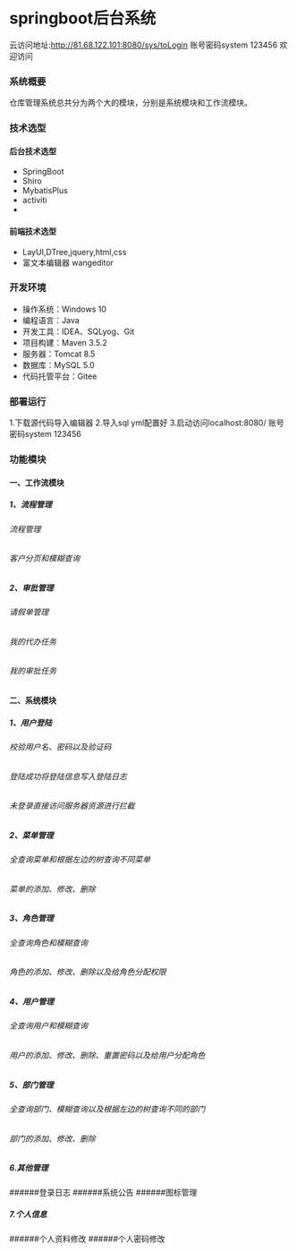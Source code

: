 # springboot后台系统
云访问地址:http://81.68.122.101:8080/sys/toLogin    账号密码system 123456
欢迎访问
### 系统概要
仓库管理系统总共分为两个大的模块，分别是系统模块和工作流模块。
### 技术选型
#### 后台技术选型
* SpringBoot
* Shiro
* MybatisPlus
* activiti
* 
#### 前端技术选型
* LayUI,DTree,jquery,html,css
* 富文本编辑器 wangeditor

### 开发环境
* 操作系统：Windows 10
* 编程语言：Java
* 开发工具：IDEA、SQLyog、Git
* 项目构建：Maven 3.5.2
* 服务器：Tomcat 8.5
* 数据库：MySQL 5.0
* 代码托管平台：Gitee

### 部署运行
1.下载源代码导入编辑器
2.导入sql yml配置好
3.启动访问localhost:8080/  账号密码system 123456

### 功能模块
#### 一、工作流模块
##### 1、流程管理
######   流程管理
###### 客户分页和模糊查询
##### 2、审批管理
###### 请假单管理
###### 我的代办任务
###### 我的审批任务
#### 二、系统模块
##### 1、用户登陆
###### 校验用户名、密码以及验证码
###### 登陆成功将登陆信息写入登陆日志
###### 未登录直接访问服务器资源进行拦截
##### 2、菜单管理
###### 全查询菜单和根据左边的树查询不同菜单
###### 菜单的添加、修改、删除
##### 3、角色管理
###### 全查询角色和模糊查询
###### 角色的添加、修改、删除以及给角色分配权限
##### 4、用户管理
###### 全查询用户和模糊查询
###### 用户的添加、修改、删除、重置密码以及给用户分配角色
##### 5、部门管理
###### 全查询部门、模糊查询以及根据左边的树查询不同的部门
###### 部门的添加、修改、删除
##### 6.其他管理
######登录日志
######系统公告
######图标管理
##### 7.个人信息
######个人资料修改
######个人密码修改